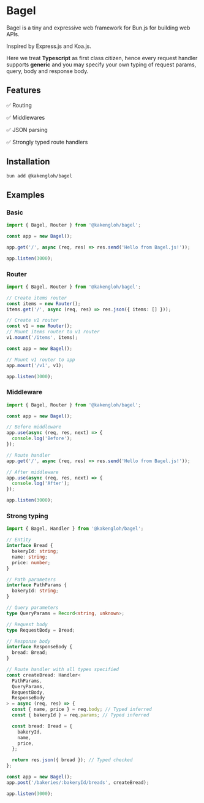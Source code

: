 # Bagel

Bagel is a tiny and expressive web framework for Bun.js for building web APIs.

Inspired by Express.js and Koa.js.

Here we treat **Typescript** as first class citizen, hence every request handler supports **generic** and you may specify your own typing of request params, query, body and response body.

## Features
✅ Routing

✅ Middlewares

✅ JSON parsing

✅ Strongly typed route handlers

## Installation

```bash
bun add @kakengloh/bagel
```

## Examples

### Basic

```typescript
import { Bagel, Router } from '@kakengloh/bagel';

const app = new Bagel();

app.get('/', async (req, res) => res.send('Hello from Bagel.js!'));

app.listen(3000);
```

### Router
```typescript
import { Bagel, Router } from '@kakengloh/bagel';

// Create items router
const items = new Router();
items.get('/', async (req, res) => res.json({ items: [] }));

// Create v1 router
const v1 = new Router();
// Mount items router to v1 router
v1.mount('/items', items);

const app = new Bagel();

// Mount v1 router to app
app.mount('/v1', v1);

app.listen(3000);
```

### Middleware
```typescript
import { Bagel, Router } from '@kakengloh/bagel';

const app = new Bagel();

// Before middleware
app.use(async (req, res, next) => {
  console.log('Before');
});

// Route handler
app.get('/', async (req, res) => res.send('Hello from Bagel.js!'));

// After middleware
app.use(async (req, res, next) => {
  console.log('After');
});

app.listen(3000);
```

### Strong typing
```typescript
import { Bagel, Handler } from '@kakengloh/bagel';

// Entity
interface Bread {
  bakeryId: string;
  name: string;
  price: number;
}

// Path parameters
interface PathParams {
  bakeryId: string;
}

// Query parameters
type QueryParams = Record<string, unknown>;

// Request body
type RequestBody = Bread;

// Response body
interface ResponseBody {
  bread: Bread;
}

// Route handler with all types specified
const createBread: Handler<
  PathParams,
  QueryParams,
  RequestBody,
  ResponseBody
> = async (req, res) => {
  const { name, price } = req.body; // Typed inferred
  const { bakeryId } = req.params; // Typed inferred

  const bread: Bread = {
    bakeryId,
    name,
    price,
  };

  return res.json({ bread }); // Typed checked
};

const app = new Bagel();
app.post('/bakeries/:bakeryId/breads', createBread);

app.listen(3000);

```
